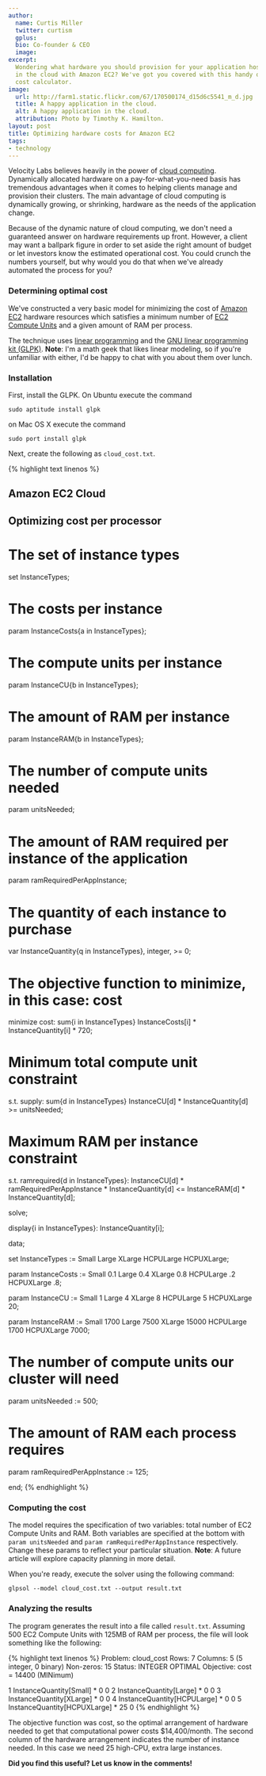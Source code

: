 ```yaml
---
author:
  name: Curtis Miller
  twitter: curtism
  gplus:
  bio: Co-founder & CEO
  image:
excerpt:
  Wondering what hardware you should provision for your application hosted
  in the cloud with Amazon EC2? We've got you covered with this handy optimal
  cost calculator.
image:
  url: http://farm1.static.flickr.com/67/170500174_d15d6c5541_m_d.jpg
  title: A happy application in the cloud.
  alt: A happy application in the cloud.
  attribution: Photo by Timothy K. Hamilton.
layout: post
title: Optimizing hardware costs for Amazon EC2
tags:
- technology
---
```


Velocity Labs believes heavily in the power of [cloud computing](http://en.wikipedia.org/wiki/Cloud_computing). Dynamically allocated hardware on a pay-for-what-you-need basis has tremendous advantages when it comes to helping clients manage and provision their clusters. The main advantage of cloud computing is dynamically growing, or shrinking, hardware as the needs of the application change.

Because of the dynamic nature of cloud computing, we don't need a guaranteed answer on hardware requirements up front. However, a client may want a ballpark figure in order to set aside the right amount of budget or let investors know the estimated operational cost. You could crunch the numbers yourself, but why would you do that when we've already automated the process for you?

### Determining optimal cost

We've constructed a very basic model for minimizing the cost of [Amazon EC2](http://aws.amazon.com/ec2/) hardware resources which satisfies a minimum number of [EC2 Compute Units](http://aws.amazon.com/ec2/instance-types/) and a given amount of RAM per process.

The technique uses [linear programming](http://en.wikipedia.org/wiki/Linear_programming) and the [GNU linear programming kit (GLPK)](http://en.wikipedia.org/wiki/GNU_Linear_Programming_Kit). **Note**: I'm a math geek that likes linear modeling, so if you're unfamiliar with either, I'd be happy to chat with you about them over lunch.

### Installation

First, install the GLPK. On Ubuntu execute the command

    sudo aptitude install glpk

on Mac OS X execute the command

    sudo port install glpk

Next, create the following as `cloud_cost.txt`.

{% highlight text linenos %}
## Amazon EC2 Cloud
## Optimizing cost per processor

# The set of instance types
set InstanceTypes;

# The costs per instance
param InstanceCosts{a in InstanceTypes};

# The compute units per instance
param InstanceCU{b in InstanceTypes};

# The amount of RAM per instance
param InstanceRAM{b in InstanceTypes};

# The number of compute units needed
param unitsNeeded;

# The amount of RAM required per instance of the application
param ramRequiredPerAppInstance;

# The quantity of each instance to purchase
var InstanceQuantity{q in InstanceTypes}, integer, >= 0;

# The objective function to minimize, in this case: cost
minimize cost: sum{i in InstanceTypes} InstanceCosts[i] * InstanceQuantity[i] * 720;

# Minimum total compute unit constraint
s.t.  supply: sum{d in InstanceTypes} InstanceCU[d] * InstanceQuantity[d] >= unitsNeeded;

# Maximum RAM per instance constraint
s.t.  ramrequired{d in InstanceTypes}: InstanceCU[d] * ramRequiredPerAppInstance * InstanceQuantity[d] <= InstanceRAM[d] * InstanceQuantity[d];

solve;

display{i in InstanceTypes}: InstanceQuantity[i];

data;

set InstanceTypes := Small Large XLarge HCPULarge HCPUXLarge;

param InstanceCosts :=  Small 0.1
                Large  0.4
                XLarge 0.8
                HCPULarge .2
                HCPUXLarge  .8;

param InstanceCU := Small 1
                    Large 4
                    XLarge 8
                    HCPULarge 5
                    HCPUXLarge 20;

param InstanceRAM := Small 1700
                    Large 7500
                    XLarge 15000
                    HCPULarge 1700
                    HCPUXLarge 7000;

# The number of compute units our cluster will need
param unitsNeeded := 500;

# The amount of RAM each process requires
param ramRequiredPerAppInstance := 125;

end;
{% endhighlight %}

### Computing the cost

The model requires the specification of two variables: total number of EC2 Compute Units and RAM. Both variables are specified at the bottom with `param unitsNeeded` and `param ramRequiredPerAppInstance` respectively. Change these params to reflect your particular situation. **Note**: A future article will explore capacity planning in more detail.

When you're ready, execute the solver using the following command:

    glpsol --model cloud_cost.txt --output result.txt

### Analyzing the results

The program generates the result into a file called `result.txt`. Assuming 500 EC2 Compute Units with 125MB of RAM per process, the file will look something like the following:

{% highlight text linenos %}
Problem:  cloud_cost
Rows:    7
Columns:  5 (5 integer, 0 binary)
Non-zeros: 15
Status:   INTEGER OPTIMAL
Objective: cost = 14400 (MINimum)

 1 InstanceQuantity[Small]
                    *              0             0
 2 InstanceQuantity[Large]
                    *              0             0
 3 InstanceQuantity[XLarge]
                    *              0             0
 4 InstanceQuantity[HCPULarge]
                    *              0             0
 5 InstanceQuantity[HCPUXLarge]
                    *             25             0
{% endhighlight %}

The objective function was cost, so the optimal arrangement of hardware needed to get that computational power costs $14,400/month. The second column of the hardware arrangement indicates the number of instance needed. In this case we need 25 high-CPU, extra large instances.

**Did you find this useful? Let us know in the comments!**
